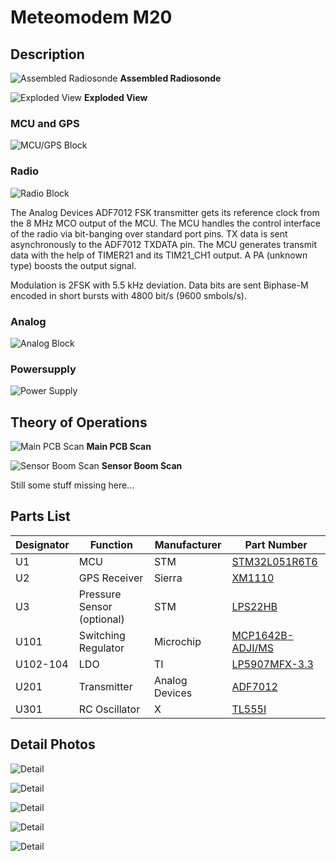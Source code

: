 # Meteomodem M20

## Description

![Assembled Radiosonde](assembled.jpg)
**Assembled Radiosonde**

![Exploded View](exploded_view.jpg)
**Exploded View**

### MCU and GPS
![MCU/GPS Block](__used_asset__/m20.png)

### Radio
![Radio Block](__used_asset__/m20-radio.png)

The Analog Devices ADF7012 FSK transmitter gets its reference clock from the 8 MHz MCO output of the MCU. The MCU handles the control interface of the radio via bit-banging over standard port pins. TX data is sent asynchronously to the ADF7012 TXDATA pin. The MCU generates transmit data with the help of TIMER21 and its TIM21_CH1 output. A PA (unknown type) boosts the output signal.

Modulation is 2FSK with 5.5 kHz deviation. Data bits are sent Biphase-M encoded in short bursts with 4800 bit/s (9600 smbols/s).

### Analog
![Analog Block](__used_asset__/m20-analog.png)

### Powersupply
![Power Supply](__used_asset__/m20-power.png)

## Theory of Operations

![Main PCB Scan](pcb.jpg)
**Main PCB Scan**

![Sensor Boom Scan](sensorboom.jpg)
**Sensor Boom Scan**

Still some stuff missing here...

## Parts List

Designator | Function            | Manufacturer   | Part Number
---------- | ------------------- | -------------- | ---------------
U1         | MCU                 | STM            | [STM32L051R6T6](https://www.st.com/resource/en/datasheet/stm32l051r6.pdf)
U2         | GPS Receiver        | Sierra         | [XM1110]()
U3         | Pressure Sensor (optional)  | STM            | [LPS22HB](https://www.st.com/resource/en/datasheet/lps22hb.pdf)
U101       | Switching Regulator | Microchip      | [MCP1642B-ADJI/MS]()
U102-104   | LDO                 | TI             | [LP5907MFX-3.3]()
U201       | Transmitter         | Analog Devices | [ADF7012]()
U301       | RC Oscillator       | X              | [TL555I]()

## Detail Photos

![Detail](detail/detail01.jpg)

![Detail](detail/detail02.jpg)

![Detail](detail/detail03.jpg)

![Detail](detail/detail04.jpg)

![Detail](detail/detail05.jpg)

